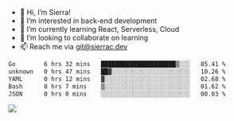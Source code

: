 - 👋 Hi, I’m Sierra!
- 👀 I’m interested in back-end development
- 🌱 I’m currently learning React, Serverless, Cloud
- 💞️ I’m looking to collaborate on learning
- 📫 Reach me via git@sierrac.dev

<!--START_SECTION:waka-->

```txt
Go        6 hrs 32 mins   █████████████████████▒░░░   85.41 %
unknown   0 hrs 47 mins   ██▓░░░░░░░░░░░░░░░░░░░░░░   10.26 %
YAML      0 hrs 12 mins   ▓░░░░░░░░░░░░░░░░░░░░░░░░   02.68 %
Bash      0 hrs 7 mins    ▒░░░░░░░░░░░░░░░░░░░░░░░░   01.62 %
JSON      0 hrs 0 mins    ░░░░░░░░░░░░░░░░░░░░░░░░░   00.03 %
```

<!--END_SECTION:waka-->


![](https://hit.yhype.me/github/profile?user_id=7351311)
